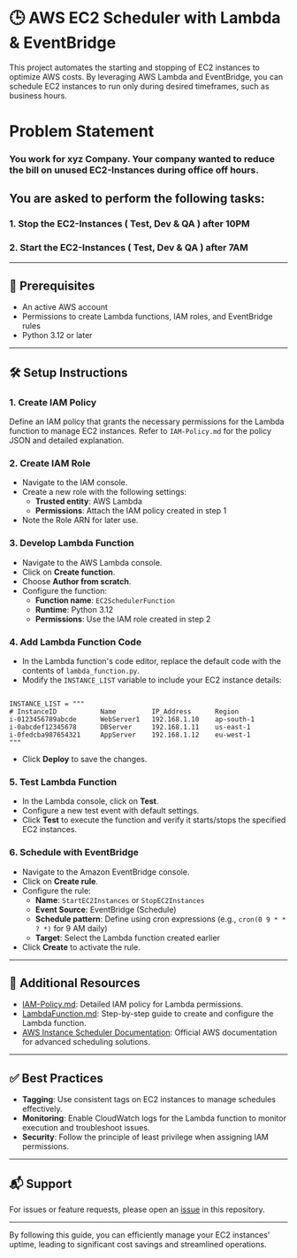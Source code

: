 # 🕒 AWS EC2 Scheduler with Lambda & EventBridge

This project automates the starting and stopping of EC2 instances to optimize AWS costs.
By leveraging AWS Lambda and EventBridge, you can schedule EC2 instances to run only during desired timeframes, such as business hours.

# Problem Statement

### You work for xyz Company. Your company wanted to reduce the bill on unused EC2-Instances during office off hours.

## You are asked to perform the following tasks:

### 1. Stop the EC2-Instances ( Test, Dev & QA ) after 10PM

### 2. Start the EC2-Instances ( Test, Dev & QA ) after 7AM 

---

## 🚀 Prerequisites

- An active AWS account
- Permissions to create Lambda functions, IAM roles, and EventBridge rules
- Python 3.12 or later

---

## 🛠️ Setup Instructions

### 1. **Create IAM Policy**

Define an IAM policy that grants the necessary permissions for the Lambda function to manage EC2 instances.
Refer to `IAM-Policy.md` for the policy JSON and detailed explanation.

### 2. **Create IAM Role**

- Navigate to the IAM console.
- Create a new role with the following settings:
  - **Trusted entity**: AWS Lambda
  - **Permissions**: Attach the IAM policy created in step 1
- Note the Role ARN for later use.

### 3. **Develop Lambda Function**

- Navigate to the AWS Lambda console.
- Click on **Create function**.
- Choose **Author from scratch**.
- Configure the function:
  - **Function name**: `EC2SchedulerFunction`
  - **Runtime**: Python 3.12
  - **Permissions**: Use the IAM role created in step 2

### 4. **Add Lambda Function Code**

- In the Lambda function's code editor, replace the default code with the contents of `lambda_function.py`.
- Modify the `INSTANCE_LIST` variable to include your EC2 instance details:

<pre><code>
INSTANCE_LIST = """
# InstanceID           Name         IP_Address      Region
i-0123456789abcde      WebServer1   192.168.1.10    ap-south-1
i-0abcdef12345678      DBServer     192.168.1.11    us-east-1
i-0fedcba987654321     AppServer    192.168.1.12    eu-west-1
"""
</code></pre>

- Click **Deploy** to save the changes.

### 5. **Test Lambda Function**

- In the Lambda console, click on **Test**.
- Configure a new test event with default settings.
- Click **Test** to execute the function and verify it starts/stops the specified EC2 instances.

### 6. **Schedule with EventBridge**

- Navigate to the Amazon EventBridge console.
- Click on **Create rule**.
- Configure the rule:
  - **Name**: `StartEC2Instances` or `StopEC2Instances`
  - **Event Source**: EventBridge (Schedule)
  - **Schedule pattern**: Define using cron expressions (e.g., `cron(0 9 * * ? *)` for 9 AM daily)
  - **Target**: Select the Lambda function created earlier
- Click **Create** to activate the rule.

---

## 📄 Additional Resources

- [IAM-Policy.md](IAM-Policy.md): Detailed IAM policy for Lambda permissions.
- [LambdaFunction.md](LambdaFunction.md): Step-by-step guide to create and configure the Lambda function.
- [AWS Instance Scheduler Documentation](https://docs.aws.amazon.com/solutions/latest/instance-scheduler-on-aws/solution-overview.html): Official AWS documentation for advanced scheduling solutions.

---

## ✅ Best Practices

- **Tagging**: Use consistent tags on EC2 instances to manage schedules effectively.
- **Monitoring**: Enable CloudWatch logs for the Lambda function to monitor execution and troubleshoot issues.
- **Security**: Follow the principle of least privilege when assigning IAM permissions.

---

## 📬 Support

For issues or feature requests, please open an [issue](https://github.com/Vishvanath-Patil/Cloud-Engineer/issues) in this repository.

---

By following this guide, you can efficiently manage your EC2 instances' uptime, leading to significant cost savings and streamlined operations.

